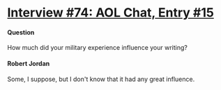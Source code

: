 # [Interview #74: AOL Chat, Entry #15](https://www.theoryland.com/intvmain.php?i=74#15)

#### Question

How much did your military experience influence your writing?

#### Robert Jordan

Some, I suppose, but I don't know that it had any great influence.

